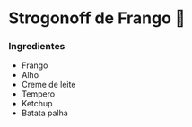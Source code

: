 # Strogonoff de Frango :chicken: #

### Ingredientes ###

- Frango
- Alho
- Creme de leite
- Tempero
- Ketchup
- Batata palha

 


